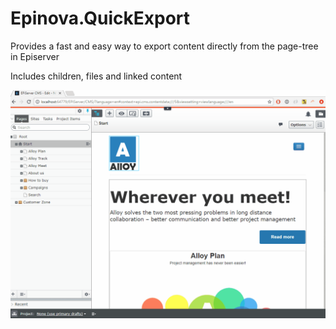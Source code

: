 # Epinova.QuickExport

Provides a fast and easy way to export content directly from the page-tree in Episerver

Includes children, files and linked content

<img src="doc/export.gif" />
